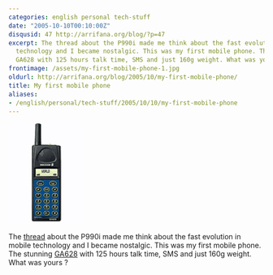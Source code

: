 ```yaml
---
categories: english personal tech-stuff
date: "2005-10-10T00:10:00Z"
disqusid: 47 http://arrifana.org/blog/?p=47
excerpt: The thread about the P990i made me think about the fast evolution in mobile
  technology and I became nostalgic. This was my first mobile phone. The stunning
  GA628 with 125 hours talk time, SMS and just 160g weight. What was yours ?
frontimage: /assets/my-first-mobile-phone-1.jpg
oldurl: http://arrifana.org/blog/2005/10/my-first-mobile-phone/
title: My first mobile phone
aliases:
- /english/personal/tech-stuff/2005/10/10/my-first-mobile-phone
---
```


[![ Keepthls Bigpic Erga628B](/assets/my-first-mobile-phone-1.jpg " Keepthls Bigpic Erga628B")][1]

The [thread][2] about the P990i made me think about the fast evolution in mobile technology and I became nostalgic. This was my first mobile phone. The stunning [GA628][3] with 125 hours talk time, SMS and just 160g weight. What was yours ?


[1]: /uploads/_keepthls_bigpic_erga628b.jpg
[2]: http://celso.arrifana.org/?p=50
[3]: http://www.gsmarena.com/ericsson_ga_628-105.php